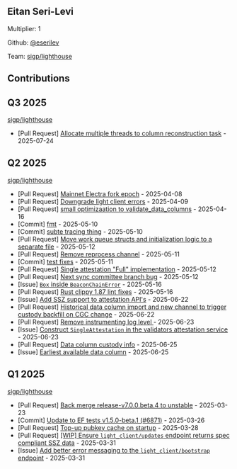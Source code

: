 
## Eitan Seri-Levi
Multiplier: 1

Github: [@eserilev](https://github.com/eserilev)

Team: [sigp/lighthouse](https://github.com/sigp/lighthouse/pulls?q=author%3Aeserilev)

## Contributions

## Q3 2025


[sigp/lighthouse](https://github.com/sigp/lighthouse)
* [Pull Request] [Allocate multiple threads to column reconstruction task](https://github.com/sigp/lighthouse/pull/7789) - 2025-07-24
## Q2 2025


[sigp/lighthouse](https://github.com/sigp/lighthouse)
* [Pull Request] [Mainnet Electra fork epoch](https://github.com/sigp/lighthouse/pull/7275) - 2025-04-08
* [Pull Request] [Downgrade light client errors](https://github.com/sigp/lighthouse/pull/7300) - 2025-04-09
* [Pull Request] [small optimizaation to validate_data_columns](https://github.com/sigp/lighthouse/pull/7326) - 2025-04-16
* [Commit] [fmt](https://github.com/sigp/lighthouse/commit/f5d801ce6b038e85fc0a68fc9a235e79b79a2f09) - 2025-05-10
* [Commit] [subte tracing thing](https://github.com/sigp/lighthouse/commit/47aca45013b787de4a2627f441ee8183d8cead92) - 2025-05-10
* [Pull Request] [Move work queue structs and initialization logic to a separate file](https://github.com/sigp/lighthouse/pull/7438) - 2025-05-12
* [Pull Request] [Remove reprocess channel](https://github.com/sigp/lighthouse/pull/7437) - 2025-05-11
* [Commit] [test fixes](https://github.com/sigp/lighthouse/commit/9438ed7add8c677b7927ef371be1d032ec7ba90b) - 2025-05-11
* [Pull Request] [Single attestation "Full" implementation](https://github.com/sigp/lighthouse/pull/7444) - 2025-05-12
* [Pull Request] [Next sync committee branch bug](https://github.com/sigp/lighthouse/pull/7443) - 2025-05-12
* [Issue] [`Box` inside `BeaconChainError`](https://github.com/sigp/lighthouse/issues/7473) - 2025-05-16
* [Pull Request] [Rust clippy 1.87 lint fixes](https://github.com/sigp/lighthouse/pull/7471) - 2025-05-16
* [Issue] [Add SSZ support to attestation API's](https://github.com/sigp/lighthouse/issues/7626) - 2025-06-22
* [Pull Request] [Historical data column import and new channel to trigger custody backfill on CGC change](https://github.com/sigp/lighthouse/pull/7625) - 2025-06-22
* [Pull Request] [Remove instrumenting log level ](https://github.com/sigp/lighthouse/pull/7636) - 2025-06-23
* [Issue] [Construct `SingleAttestation` in the validators attestation service](https://github.com/sigp/lighthouse/issues/7634) - 2025-06-23
* [Pull Request] [Data column custody info](https://github.com/sigp/lighthouse/pull/7648) - 2025-06-25
* [Issue] [Earliest available data column](https://github.com/sigp/lighthouse/issues/7647) - 2025-06-25
## Q1 2025

[sigp/lighthouse](https://github.com/sigp/lighthouse)
* [Pull Request] [Back merge release-v7.0.0.beta.4 to unstable](https://github.com/sigp/lighthouse/pull/7194) - 2025-03-23
* [Commit] [Update to EF tests v1.5.0-beta.1 (#6871)](https://github.com/sigp/lighthouse/commit/1781c5a75539e499dc5288246b22d06853f6b54f) - 2025-03-26
* [Pull Request] [Top-up pubkey cache on startup](https://github.com/sigp/lighthouse/pull/7217) - 2025-03-28
* [Pull Request] [[WIP] Ensure `light_client/updates` endpoint returns spec compliant SSZ data](https://github.com/sigp/lighthouse/pull/7230) - 2025-03-31
* [Issue] [Add better error messaging to the `light_client/bootstrap` endpoint](https://github.com/sigp/lighthouse/issues/7229) - 2025-03-31
